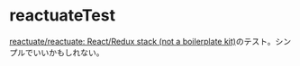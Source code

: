 # reactuateTest

<a href="https://github.com/reactuate/reactuate" target="_blank">reactuate/reactuate: React/Redux stack (not a boilerplate kit)</a>のテスト。シンプルでいいかもしれない。
